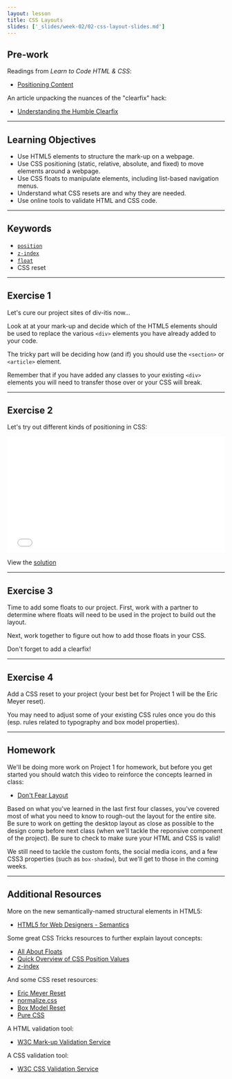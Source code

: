 ```yaml
---
layout: lesson
title: CSS Layouts
slides: ['_slides/week-02/02-css-layout-slides.md']
---
```


## Pre-work

Readings from *Learn to Code HTML & CSS*:

- [Positioning Content](http://learn.shayhowe.com/html-css/positioning-content/)

An article unpacking the nuances of the "clearfix" hack:

- [Understanding the Humble Clearfix](http://fuseinteractive.ca/blog/understanding-humble-clearfix#.V3wi6ZMrKCQ)

---

## Learning Objectives

- Use HTML5 elements to structure the mark-up on a webpage.
- Use CSS positioning (static, relative, absolute, and fixed) to move elements around a webpage.
- Use CSS floats to manipulate elements, including list-based navigation menus.
- Understand what CSS resets are and why they are needed.
- Use online tools to validate HTML and CSS code.

---

## Keywords

- [`position`](https://developer.mozilla.org/en-US/docs/Web/CSS/position)
- [`z-index`](https://developer.mozilla.org/en-US/docs/Web/CSS/z-index)
- [`float`](https://developer.mozilla.org/en-US/docs/Web/CSS/float)
- CSS reset

---

## Exercise 1

Let's cure our project sites of div-itis now...

Look at at your mark-up and decide which of the HTML5 elements should be used to replace the various `<div>` elements you have already added to your code.

The tricky part will be deciding how (and if) you should use the `<section>` or `<article>` element.

Remember that if you have added any classes to your existing `<div>` elements you will need to transfer those over or your CSS will break.

---

## Exercise 2

Let's try out different kinds of positioning in CSS:

<iframe height='268' scrolling='no' src='//codepen.io/redacademy/embed/mJwRxG/?height=268&theme-id=0&default-tab=css' frameborder='no' allowtransparency='true' allowfullscreen='true' style='width: 100%;'>See the Pen <a href='http://codepen.io/redacademy/pen/mJwRxG/'>mJwRxG</a> by RED Academy (<a href='http://codepen.io/redacademy'>@redacademy</a>) on <a href='http://codepen.io'>CodePen</a>.
</iframe>

View the [solution](http://codepen.io/redacademy/pen/waegmZ)

---

## Exercise 3

Time to add some floats to our project. First, work with a partner to determine where floats will need to be used in the project to build out the layout.

Next, work together to figure out how to add those floats in your CSS.

Don't forget to add a clearfix! 

---

## Exercise 4

Add a CSS reset to your project (your best bet for Project 1 will be the Eric Meyer reset).

You may need to adjust some of your existing CSS rules once you do this (esp. rules related to typography and box model properties).

---

## Homework

We'll be doing more work on Project 1 for homework, but before you get started you should watch this video to reinforce the concepts learned in class:

- [Don't Fear Layout](http://www.dontfeartheinternet.com/08-layout/)

Based on what you've learned in the last first four classes, you've covered most of what you need to know to rough-out the layout for the entire site. Be sure to work on getting the desktop layout as close as possible to the design comp before next class (when we'll tackle the reponsive component of the project). Be sure to check to make sure your HTML and CSS is valid!

We still need to tackle the custom fonts, the social media icons, and a few CSS3 properties (such as `box-shadow`), but we'll get to those in the coming weeks.

---

## Additional Resources

More on the new semantically-named structural elements in HTML5:

- [HTML5 for Web Designers - Semantics](http://html5forwebdesigners.com/semantics/)

Some great CSS Tricks resources to further explain layout concepts:

- [All About Floats](https://css-tricks.com/all-about-floats/)
- [Quick Overview of CSS Position Values](https://css-tricks.com/video-screencasts/110-quick-overview-of-css-position-values/)
- [z-index](https://css-tricks.com/almanac/properties/z/z-index/)

And some CSS reset resources:

- [Eric Meyer Reset](http://meyerweb.com/eric/tools/css/reset/index.html)
- [normalize.css](http://necolas.github.io/normalize.css/)
- [Box Model Reset](https://sunnyis.me/blog/box-model-reset)
- [Pure CSS](http://purecss.io/)

A HTML validation tool:

- [W3C Mark-up Validation Service](https://validator.w3.org/)

A CSS validation tool:

- [W3C CSS Validation Service](http://jigsaw.w3.org/css-validator/)

